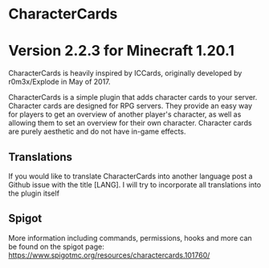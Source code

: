 # CharacterCards
# Version 2.2.3 for Minecraft 1.20.1

CharacterCards is heavily inspired by ICCards, originally developed by r0m3x/Explode in May of 2017.

CharacterCards is a simple plugin that adds character cards to your server. 
Character cards are designed for RPG servers. They provide an easy way for players to get an overview of another player's character,
as well as allowing them to set an overview for their own character. Character cards are purely aesthetic and do not have in-game effects.

## Translations

If you would like to translate CharacterCards into another language post a Github issue with the title [LANG]. I will try to incorporate all translations into the plugin itself

## Spigot

More information including commands, permissions, hooks and more can be found on the spigot page: https://www.spigotmc.org/resources/charactercards.101760/
